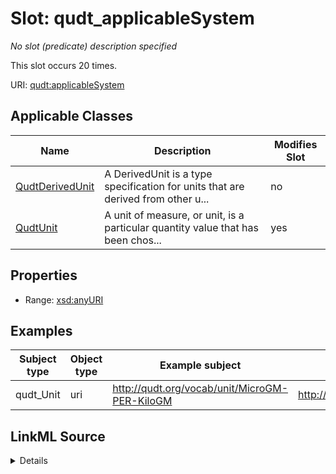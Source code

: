 

# Slot: qudt_applicableSystem


_No slot (predicate) description specified_






This slot occurs 20 times.


URI: [qudt:applicableSystem](http://qudt.org/schema/qudt/applicableSystem)



<!-- no inheritance hierarchy -->





## Applicable Classes

| Name | Description | Modifies Slot |
| --- | --- | --- |
| [QudtDerivedUnit](../classes/QudtDerivedUnit.md) | A DerivedUnit is a type specification for units that are derived from other u... |  no  |
| [QudtUnit](../classes/QudtUnit.md) | A unit of measure, or unit, is a particular quantity value that has been chos... |  yes  |







## Properties

* Range: [xsd:anyURI](http://www.w3.org/2001/XMLSchema#anyURI)






## Examples

| Subject type | Object type | Example subject | Example object | Occurrences |
| --- | --- | --- | --- | --- |
| qudt_Unit | uri | http://qudt.org/vocab/unit/MicroGM-PER-KiloGM | http://qudt.org/vocab/sou/CGS | 20 |




## LinkML Source

<details>

```yaml
name: qudt_applicableSystem
annotations:
  count:
    tag: count
    value: 20
description: No slot (predicate) description specified
examples:
- object:
    example_object: http://qudt.org/vocab/sou/CGS
    example_object_type: uri
    example_predicate: qudt:applicableSystem
    example_subject: http://qudt.org/vocab/unit/MicroGM-PER-KiloGM
    example_subject_type: qudt_Unit
from_schema: sawgraph-kg
rank: 1000
slot_uri: qudt:applicableSystem
alias: qudt_applicableSystem
domain_of:
- qudt_Unit
range: uri

```
</details>